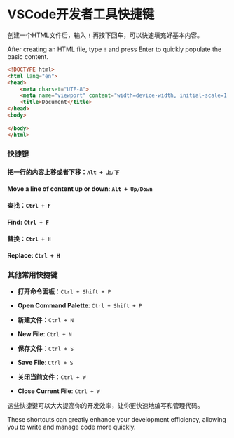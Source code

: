 # VSCode开发者工具快捷键

创建一个HTML文件后，输入 `!` 再按下回车，可以快速填充好基本内容。

After creating an HTML file, type `!` and press Enter to quickly populate the basic content.

```html
<!DOCTYPE html>
<html lang="en">
<head>
    <meta charset="UTF-8">
    <meta name="viewport" content="width=device-width, initial-scale=1.0">
    <title>Document</title>
</head>
<body>
    
</body>
</html>
```

### 快捷键

#### 把一行的内容上移或者下移：`Alt + 上/下`
#### Move a line of content up or down: `Alt + Up/Down`

#### 查找：`Ctrl + F`
#### Find: `Ctrl + F`

#### 替换：`Ctrl + H`
#### Replace: `Ctrl + H`

### 其他常用快捷键

- **打开命令面板**：`Ctrl + Shift + P`
- **Open Command Palette**: `Ctrl + Shift + P`

- **新建文件**：`Ctrl + N`
- **New File**: `Ctrl + N`

- **保存文件**：`Ctrl + S`
- **Save File**: `Ctrl + S`

- **关闭当前文件**：`Ctrl + W`
- **Close Current File**: `Ctrl + W`

这些快捷键可以大大提高你的开发效率，让你更快速地编写和管理代码。

These shortcuts can greatly enhance your development efficiency, allowing you to write and manage code more quickly.